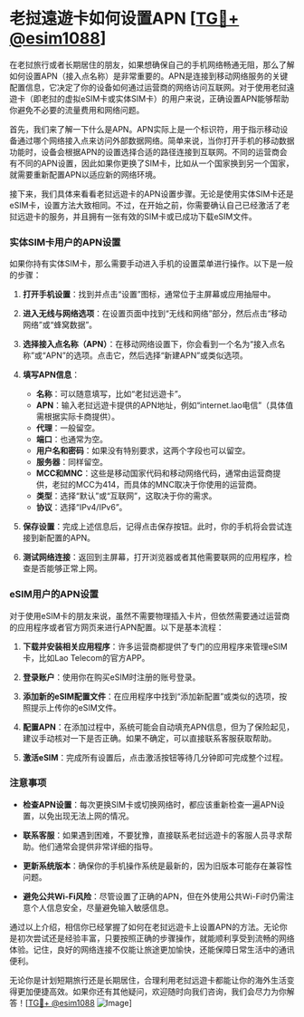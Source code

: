 # 老挝遠遊卡如何设置APN [[TG💪+ @esim1088](https://t.me/s/esim1088)]

在老挝旅行或者长期居住的朋友，如果想确保自己的手机网络畅通无阻，那么了解如何设置APN（接入点名称）是非常重要的。APN是连接到移动网络服务的关键配置信息，它决定了你的设备如何通过运营商的网络访问互联网。对于使用老挝遠遊卡（即老挝的虚拟eSIM卡或实体SIM卡）的用户来说，正确设置APN能够帮助你避免不必要的流量费用和网络问题。

首先，我们来了解一下什么是APN。APN实际上是一个标识符，用于指示移动设备通过哪个网络接入点来访问外部数据网络。简单来说，当你打开手机的移动数据功能时，设备会根据APN的设置选择合适的路径连接到互联网。不同的运营商会有不同的APN设置，因此如果你更换了SIM卡，比如从一个国家换到另一个国家，就需要重新配置APN以适应新的网络环境。

接下来，我们具体来看看老挝远遊卡的APN设置步骤。无论是使用实体SIM卡还是eSIM卡，设置方法大致相同。不过，在开始之前，你需要确认自己已经激活了老挝远遊卡的服务，并且拥有一张有效的SIM卡或已成功下载eSIM文件。

### 实体SIM卡用户的APN设置

如果你持有实体SIM卡，那么需要手动进入手机的设置菜单进行操作。以下是一般的步骤：

1. **打开手机设置**：找到并点击“设置”图标，通常位于主屏幕或应用抽屉中。
   
2. **进入无线与网络选项**：在设置页面中找到“无线和网络”部分，然后点击“移动网络”或“蜂窝数据”。

3. **选择接入点名称（APN）**：在移动网络设置下，你会看到一个名为“接入点名称”或“APN”的选项。点击它，然后选择“新建APN”或类似选项。

4. **填写APN信息**：
   - **名称**：可以随意填写，比如“老挝远遊卡”。
   - **APN**：输入老挝远遊卡提供的APN地址，例如“internet.lao电信”（具体值需根据实际卡商提供）。
   - **代理**：一般留空。
   - **端口**：也通常为空。
   - **用户名和密码**：如果没有特别要求，这两个字段也可以留空。
   - **服务器**：同样留空。
   - **MCC和MNC**：这些是移动国家代码和移动网络代码，通常由运营商提供，老挝的MCC为414，而具体的MNC取决于你使用的运营商。
   - **类型**：选择“默认”或“互联网”，这取决于你的需求。
   - **协议**：选择“IPv4/IPv6”。

5. **保存设置**：完成上述信息后，记得点击保存按钮。此时，你的手机将会尝试连接到新配置的APN。

6. **测试网络连接**：返回到主屏幕，打开浏览器或者其他需要联网的应用程序，检查是否能够正常上网。

### eSIM用户的APN设置

对于使用eSIM卡的朋友来说，虽然不需要物理插入卡片，但依然需要通过运营商的应用程序或者官方网页来进行APN配置。以下是基本流程：

1. **下载并安装相关应用程序**：许多运营商都提供了专门的应用程序来管理eSIM卡，比如Lao Telecom的官方APP。

2. **登录账户**：使用你在购买eSIM时注册的账号登录。

3. **添加新的eSIM配置文件**：在应用程序中找到“添加新配置”或类似的选项，按照提示上传你的eSIM文件。

4. **配置APN**：在添加过程中，系统可能会自动填充APN信息，但为了保险起见，建议手动核对一下是否正确。如果不确定，可以直接联系客服获取帮助。

5. **激活eSIM**：完成所有设置后，点击激活按钮等待几分钟即可完成整个过程。

### 注意事项

- **检查APN设置**：每次更换SIM卡或切换网络时，都应该重新检查一遍APN设置，以免出现无法上网的情况。
  
- **联系客服**：如果遇到困难，不要犹豫，直接联系老挝远遊卡的客服人员寻求帮助。他们通常会提供非常详细的指导。

- **更新系统版本**：确保你的手机操作系统是最新的，因为旧版本可能存在兼容性问题。

- **避免公共Wi-Fi风险**：尽管设置了正确的APN，但在外使用公共Wi-Fi时仍需注意个人信息安全，尽量避免输入敏感信息。

通过以上介绍，相信你已经掌握了如何在老挝远遊卡上设置APN的方法。无论你是初次尝试还是经验丰富，只要按照正确的步骤操作，就能顺利享受到流畅的网络体验。记住，良好的网络连接不仅能让旅途更加愉快，还能保障日常生活中的通讯便利。

无论你是计划短期旅行还是长期居住，合理利用老挝远遊卡都能让你的海外生活变得更加便捷高效。如果你还有其他疑问，欢迎随时向我们咨询，我们会尽力为你解答！[[TG💪+ @esim1088](https://t.me/s/esim1088) ![Image](https://i.postimg.cc/4NQfJmqS/Snipaste-2025-05-13-00-14-12.png)]